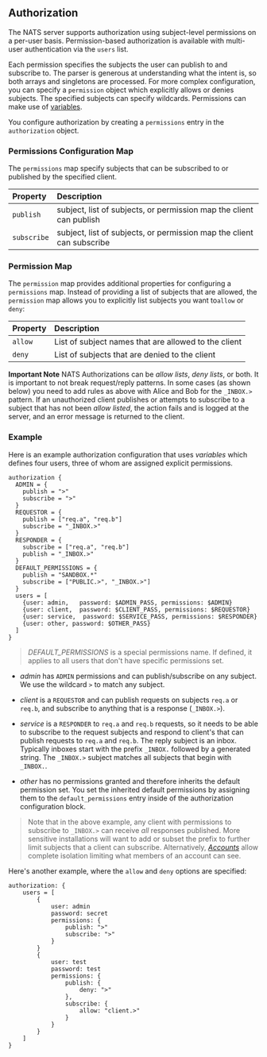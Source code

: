 ## Authorization


The NATS server supports authorization using subject-level permissions on a per-user basis. Permission-based authorization is available with multi-user authentication via the `users` list.

Each permission specifies the subjects the user can publish to and subscribe to. The parser is generous at understanding what the intent is, so both arrays and singletons are processed. For more complex configuration, you can specify a `permission` object which explicitly allows or denies subjects. The specified subjects can specify wildcards. Permissions can make use of [variables](configuration.md#variables).

You configure authorization by creating a `permissions` entry in the `authorization` object.

### Permissions Configuration Map

The `permissions` map specify subjects that can be subscribed to or published by the specified client.

| Property | Description |
| :------  | :---- |
| `publish` | subject, list of subjects, or permission map the client can publish |
| `subscribe` | subject, list of subjects, or permission map the client can subscribe |

### Permission Map

The `permission` map provides additional properties for configuring a `permissions` map. Instead of providing a list of subjects that are allowed, the `permission` map allows you to explicitly list subjects you want to`allow` or `deny`:

| Property | Description |
| :------  | :---- |
| `allow` | List of subject names that are allowed to the client |
| `deny` | List of subjects that are denied to the client |



**Important Note** NATS Authorizations can be _allow lists_, _deny lists_, or both. It is important to not break request/reply patterns. In some cases (as shown below) you need to add rules as above with Alice and Bob for the `_INBOX.>` pattern. If an unauthorized client publishes or attempts to subscribe to a subject that has not been _allow listed_, the action fails and is logged at the server, and an error message is returned to the client.

### Example

Here is an example authorization configuration that uses _variables_ which defines four users, three of whom are assigned explicit permissions.

```ascii
authorization {
  ADMIN = {
    publish = ">"
    subscribe = ">"
  }
  REQUESTOR = {
    publish = ["req.a", "req.b"]
    subscribe = "_INBOX.>"
  }
  RESPONDER = {
    subscribe = ["req.a", "req.b"]
    publish = "_INBOX.>"
  }
  DEFAULT_PERMISSIONS = {
    publish = "SANDBOX.*"
    subscribe = ["PUBLIC.>", "_INBOX.>"]
  }
  users = [
    {user: admin,   password: $ADMIN_PASS, permissions: $ADMIN}
    {user: client,  password: $CLIENT_PASS, permissions: $REQUESTOR}
    {user: service,  password: $SERVICE_PASS, permissions: $RESPONDER}
    {user: other, password: $OTHER_PASS}
  ]
}
```

> *DEFAULT_PERMISSIONS* is a special permissions name. If defined, it applies to all users that don't have specific permissions set.

- _admin_ has `ADMIN` permissions and can publish/subscribe on any subject. We use the wildcard `>` to match any subject.

- _client_ is a `REQUESTOR` and can publish requests on subjects `req.a` or `req.b`, and subscribe to anything that is a response (`_INBOX.>`).

- _service_ is a `RESPONDER` to `req.a` and `req.b` requests, so it needs to be able to subscribe to the request subjects and respond to client's that can publish requests to `req.a` and `req.b`. The reply subject is an inbox. Typically inboxes start with the prefix `_INBOX.` followed by a generated string. The `_INBOX.>` subject matches all subjects that begin with `_INBOX.`.

- _other_ has no permissions granted and therefore inherits the default permission set. You set the inherited default permissions by assigning them to the `default_permissions` entry inside of the authorization configuration block.

> Note that in the above example, any client with permissions to subscribe to `_INBOX.>` can receive _all_ responses published. More sensitive installations will want to add or subset the prefix to further limit subjects that a client can subscribe. Alternatively, [_Accounts_](accounts.md) allow complete isolation limiting what members of an account can see.

Here's another example, where the `allow` and `deny` options are specified:

```
authorization: {
	users = [
	    {
	    	user: admin
	    	password: secret
	    	permissions: {
	    		publish: ">"
	    		subscribe: ">"
	    	}
	    }
		{ 
			user: test
			password: test
			permissions: {
				publish: {
					deny: ">"
				}, 
				subscribe: {
					allow: "client.>"
				}
			}
		}
	]
}
```
